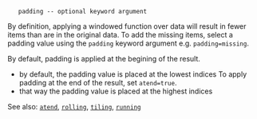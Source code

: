 ```
   padding -- optional keyword argument
```

By definition, applying a windowed function over data
will result in fewer items than are in the original data.
To add the missing items, select a padding value using
the `padding` keyword argument e.g. `padding=missing`.

By default, padding is applied at the begining of the result.
- by default, the padding value is placed at the lowest indices
To apply padding at the end of the result, set `atend=true`.
- that way the padding value is placed at the highest indices
 
See also: [`atend`](atend.md),
          [`rolling`](rolling.md),
          [`tiling`](tiling.md),
          [`running`](running.md)
